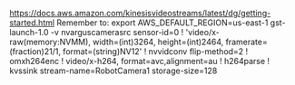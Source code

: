 https://docs.aws.amazon.com/kinesisvideostreams/latest/dg/getting-started.html
Remember to: export AWS_DEFAULT_REGION=us-east-1
gst-launch-1.0 -v nvarguscamerasrc sensor-id=0 ! 'video/x-raw(memory:NVMM), width=(int)3264, height=(int)2464, framerate=(fraction)21/1, format=(string)NV12' ! nvvidconv flip-method=2 ! omxh264enc ! video/x-h264, format=avc,alignment=au ! h264parse ! kvssink stream-name=RobotCamera1 storage-size=128
